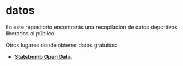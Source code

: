 # datos
En este repositorio encontrarás una recopilación de datos deportivos liberados al público. 

Otros lugares donde obtener datos gratuitos:
-  [**Statsbomb Open Data**](https://github.com/statsbomb/open-data/tree/master).